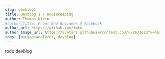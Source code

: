 ```yaml
---
slug: devblog1
title: Devblog 1 - Housekeeping
author: Thomas Klein
#author_title: Front End Engineer @ Facebook
author_url: https://github.com/tmkn
author_image_url: https://avatars.githubusercontent.com/u/2671613?v=4&s=400
tags: [packageanalyzer, devblog]
---
```


todo devblog